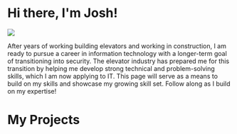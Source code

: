 # Hi there, I'm Josh!
<a href="https://linkedin.com/in/joshshargel"><img src="https://img.shields.io/badge/-LinkedIn-0072b1?&style=for-the-badge&logo=linkedin&logoColor=white" /></a>

After years of working building elevators and working in construction, I am ready to pursue a career in information technology with a longer-term goal of transitioning into security. The elevator industry has prepared me for this transition by helping me develop strong technical and problem-solving skills, which I am now applying to IT. This page will serve as a means to build on my skills and showcase my growing skill set. Follow along as I build on my expertise!

# My Projects
